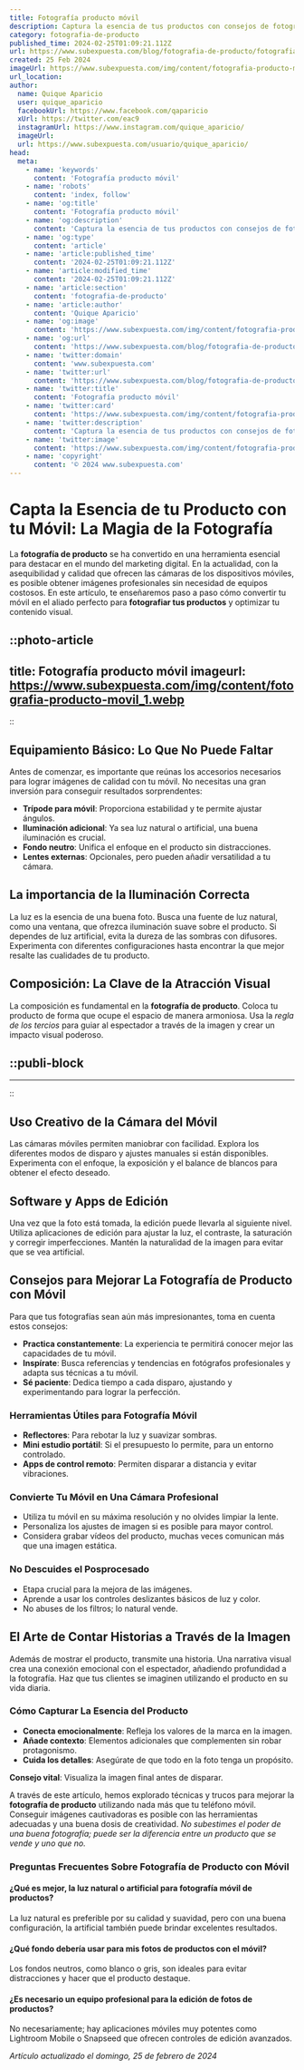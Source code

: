 ```yaml
---
title: Fotografía producto móvil
description: Captura la esencia de tus productos con consejos de fotografía móvil que mejoran tu marca. Imágenes impactantes para triunfar en marketing digital.
category: fotografia-de-producto
published_time: 2024-02-25T01:09:21.112Z
url: https://www.subexpuesta.com/blog/fotografia-de-producto/fotografia-producto-movil
created: 25 Feb 2024
imageUrl: https://www.subexpuesta.com/img/content/fotografia-producto-movil_1.webp
url_location:
author:
  name: Quique Aparicio
  user: quique_aparicio
  facebookUrl: https://www.facebook.com/qaparicio
  xUrl: https://twitter.com/eac9
  instagramUrl: https://www.instagram.com/quique_aparicio/
  imageUrl: 
  url: https://www.subexpuesta.com/usuario/quique_aparicio/
head:
  meta:
    - name: 'keywords'
      content: 'Fotografía producto móvil'
    - name: 'robots'
      content: 'index, follow'
    - name: 'og:title'
      content: 'Fotografía producto móvil'
    - name: 'og:description'
      content: 'Captura la esencia de tus productos con consejos de fotografía móvil que mejoran tu marca. Imágenes impactantes para triunfar en marketing digital.'
    - name: 'og:type'
      content: 'article'
    - name: 'article:published_time'
      content: '2024-02-25T01:09:21.112Z'
    - name: 'article:modified_time'
      content: '2024-02-25T01:09:21.112Z'
    - name: 'article:section'
      content: 'fotografia-de-producto'
    - name: 'article:author'
      content: 'Quique Aparicio'
    - name: 'og:image'
      content: 'https://www.subexpuesta.com/img/content/fotografia-producto-movil_1.webp'
    - name: 'og:url'
      content: 'https://www.subexpuesta.com/blog/fotografia-de-producto/fotografia-producto-movil'
    - name: 'twitter:domain'
      content: 'www.subexpuesta.com'
    - name: 'twitter:url'
      content: 'https://www.subexpuesta.com/blog/fotografia-de-producto/fotografia-producto-movil'
    - name: 'twitter:title'
      content: 'Fotografía producto móvil'
    - name: 'twitter:card'
      content: 'https://www.subexpuesta.com/img/content/fotografia-producto-movil_1.webp'
    - name: 'twitter:description'
      content: 'Captura la esencia de tus productos con consejos de fotografía móvil que mejoran tu marca. Imágenes impactantes para triunfar en marketing digital.'
    - name: 'twitter:image'
      content: 'https://www.subexpuesta.com/img/content/fotografia-producto-movil_1.webp'
    - name: 'copyright'
      content: '© 2024 www.subexpuesta.com'
---
```

# Capta la Esencia de tu Producto con tu Móvil: La Magia de la Fotografía

La **fotografía de producto** se ha convertido en una herramienta esencial para destacar en el mundo del marketing digital. En la actualidad, con la asequibilidad y calidad que ofrecen las cámaras de los dispositivos móviles, es posible obtener imágenes profesionales sin necesidad de equipos costosos. En este artículo, te enseñaremos paso a paso cómo convertir tu móvil en el aliado perfecto para **fotografiar tus productos** y optimizar tu contenido visual.


::photo-article
---
title: Fotografía producto móvil
imageurl: https://www.subexpuesta.com/img/content/fotografia-producto-movil_1.webp
---
::


## Equipamiento Básico: Lo Que No Puede Faltar

Antes de comenzar, es importante que reúnas los accesorios necesarios para lograr imágenes de calidad con tu móvil. No necesitas una gran inversión para conseguir resultados sorprendentes:

- **Trípode para móvil**: Proporciona estabilidad y te permite ajustar ángulos.
- **Iluminación adicional**: Ya sea luz natural o artificial, una buena iluminación es crucial.
- **Fondo neutro**: Unifica el enfoque en el producto sin distracciones.
- **Lentes externas**: Opcionales, pero pueden añadir versatilidad a tu cámara.

## La importancia de la Iluminación Correcta

La luz es la esencia de una buena foto. Busca una fuente de luz natural, como una ventana, que ofrezca iluminación suave sobre el producto. Si dependes de luz artificial, evita la dureza de las sombras con difusores. Experimenta con diferentes configuraciones hasta encontrar la que mejor resalte las cualidades de tu producto.

## Composición: La Clave de la Atracción Visual

La composición es fundamental en la **fotografía de producto**. Coloca tu producto de forma que ocupe el espacio de manera armoniosa. Usa la *regla de los tercios* para guiar al espectador a través de la imagen y crear un impacto visual poderoso.


  ::publi-block
  ---
  ---
  ::
  
  
## Uso Creativo de la Cámara del Móvil

Las cámaras móviles permiten maniobrar con facilidad. Explora los diferentes modos de disparo y ajustes manuales si están disponibles. Experimenta con el enfoque, la exposición y el balance de blancos para obtener el efecto deseado.

## Software y Apps de Edición

Una vez que la foto está tomada, la edición puede llevarla al siguiente nivel. Utiliza aplicaciones de edición para ajustar la luz, el contraste, la saturación y corregir imperfecciones. Mantén la naturalidad de la imagen para evitar que se vea artificial.

## Consejos para Mejorar La Fotografía de Producto con Móvil

Para que tus fotografías sean aún más impresionantes, toma en cuenta estos consejos:

- **Practica constantemente**: La experiencia te permitirá conocer mejor las capacidades de tu móvil.
- **Inspírate**: Busca referencias y tendencias en fotógrafos profesionales y adapta sus técnicas a tu móvil.
- **Sé paciente**: Dedica tiempo a cada disparo, ajustando y experimentando para lograr la perfección.

### Herramientas Útiles para Fotografía Móvil

- **Reflectores**: Para rebotar la luz y suavizar sombras.
- **Mini estudio portátil**: Si el presupuesto lo permite, para un entorno controlado.
- **Apps de control remoto**: Permiten disparar a distancia y evitar vibraciones.

### Convierte Tu Móvil en Una Cámara Profesional

- Utiliza tu móvil en su máxima resolución y no olvides limpiar la lente.
- Personaliza los ajustes de imagen si es posible para mayor control.
- Considera grabar vídeos del producto, muchas veces comunican más que una imagen estática.

### No Descuides el Posprocesado

- Etapa crucial para la mejora de las imágenes.
- Aprende a usar los controles deslizantes básicos de luz y color.
- No abuses de los filtros; lo natural vende.

## El Arte de Contar Historias a Través de la Imagen

Además de mostrar el producto, transmite una historia. Una narrativa visual crea una conexión emocional con el espectador, añadiendo profundidad a la fotografía. Haz que tus clientes se imaginen utilizando el producto en su vida diaria.

### Cómo Capturar La Esencia del Producto

- **Conecta emocionalmente**: Refleja los valores de la marca en la imagen.
- **Añade contexto**: Elementos adicionales que complementen sin robar protagonismo.
- **Cuida los detalles**: Asegúrate de que todo en la foto tenga un propósito.

**Consejo vital**: Visualiza la imagen final antes de disparar.

A través de este artículo, hemos explorado técnicas y trucos para mejorar la **fotografía de producto** utilizando nada más que tu teléfono móvil. Conseguir imágenes cautivadoras es posible con las herramientas adecuadas y una buena dosis de creatividad. *No subestimes el poder de una buena fotografía; puede ser la diferencia entre un producto que se vende y uno que no.*

### Preguntas Frecuentes Sobre Fotografía de Producto con Móvil

#### ¿Qué es mejor, la luz natural o artificial para fotografía móvil de productos?

La luz natural es preferible por su calidad y suavidad, pero con una buena configuración, la artificial también puede brindar excelentes resultados.

#### ¿Qué fondo debería usar para mis fotos de productos con el móvil?

Los fondos neutros, como blanco o gris, son ideales para evitar distracciones y hacer que el producto destaque.

#### ¿Es necesario un equipo profesional para la edición de fotos de productos?

No necesariamente; hay aplicaciones móviles muy potentes como Lightroom Mobile o Snapseed que ofrecen controles de edición avanzados.

_Artículo actualizado el domingo, 25 de febrero de 2024_